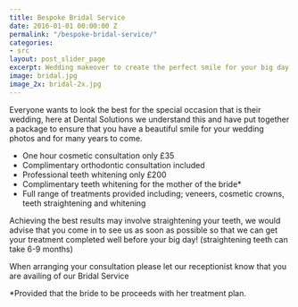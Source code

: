 ```yaml
---
title: Bespoke Bridal Service
date: 2016-01-01 00:00:00 Z
permalink: "/bespoke-bridal-service/"
categories:
- src
layout: post_slider_page
excerpt: Wedding makeover to create the perfect smile for your big day
image: bridal.jpg
image_2x: bridal-2x.jpg
---
```


Everyone wants to look the best for the special occasion that is their wedding, here at Dental Solutions we understand this and have put together a package to ensure that you have a beautiful smile for your wedding photos and for many years to come.

* One hour cosmetic consultation only £35 
* Complimentary orthodontic consultation included
* Professional teeth whitening only £200
* Complimentary teeth whitening for the mother of the bride*
* Full range of treatments provided including; veneers, cosmetic crowns, teeth straightening and whitening

Achieving the best results may involve straightening your teeth, we would advise that you come in to see us as soon as possible so that we can get your treatment completed well before your big day! (straightening teeth can take 6-9 months) 

When arranging your consultation please let our receptionist know that you are availing of our Bridal Service

*Provided that the bride to be proceeds with her treatment plan.
